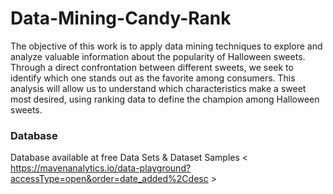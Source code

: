 # Data-Mining-Candy-Rank

The objective of this work is to apply data mining techniques to explore and analyze valuable information about the popularity of Halloween sweets. Through a direct confrontation between different sweets, we seek to identify which one stands out as the favorite among consumers. This analysis will allow us to understand which characteristics make a sweet most desired, using ranking data to define the champion among Halloween sweets.


### Database

Database available at free Data Sets & Dataset Samples <
https://mavenanalytics.io/data-playground?accessType=open&order=date_added%2Cdesc >

